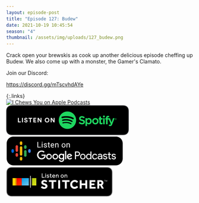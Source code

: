 ```yaml
---
layout: episode-post
title: "Episode 127: Budew"
date: 2021-10-19 10:45:54
season: "4"
thumbnail: /assets/img/uploads/127_budew.png
---
```

Crack open your brewskis as cook up another delicious episode cheffing up Budew. We also come up with a monster, the Gamer's Clamato.

Join our Discord:

https://discord.gg/mTscvhdAYe

{:.links}  
[![I Chews You on Apple Podcasts](https://linkmaker.itunes.apple.com/en-us/badge-lrg.svg?releaseDate=2019-04-16T00:00:00Z&kind=podcast&bubble=podcasts)](https://podcasts.apple.com/us/podcast/127-budew/id1455409177?i=1000539060094)  [![I Chews You on Spotify](/assets/img/uploads/spotify-badge-button.svg)](https://open.spotify.com/episode/7frSCXRJDN6M926QFMrzpd?si=eb5a2a1d23f0467c)  [![I Chews You on Google Podcasts](/assets/img/uploads/google-podcasts-badge-button.svg)](https://podcasts.google.com/feed/aHR0cHM6Ly9pY2hld3N5b3UubGlic3luLmNvbS9yc3M/episode/NzZlYTRkOTYtZjc3ZC00MDNjLWI5MmItOTNlZmVkZjBkYWRi?sa=X&ved=0CAUQkfYCahcKEwi479DGlfDzAhUAAAAAHQAAAAAQAQ)  [![I Chews You on Stitcher](/assets/img/uploads/stitcher-badge-button.svg)](https://www.stitcher.com/s?eid=87637358)